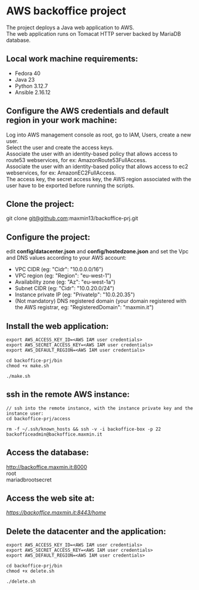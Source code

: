 # AWS backoffice project

The project deploys a Java web application to AWS.</br>
The web application runs on Tomacat HTTP server backed by MariaDB database.</br>

## Local work machine requirements: ##

- Fedora 40
- Java 23
- Python 3.12.7
- Ansible 2.16.12

## Configure the AWS credentials and default region in your work machine: ##

Log into AWS management console as root, go to IAM, Users, create a new user.</br>
Select the user and create the access keys.</br>
Associate the user with an identity-based policy that allows access to route53 webservices, for ex: AmazonRoute53FullAccess.</br>
Associate the user with an identity-based policy that allows access to ec2 webservices, for ex: AmazonEC2FullAccess.</br>
The access key, the secret access key, the AWS region associated with the user have to be exported before running the scripts.


## Clone the project: ##

git clone git@github.com:maxmin13/backoffice-prj.git

## Configure the project: ##

edit **config/datacenter.json** and **config/hostedzone.json** and set the Vpc and DNS values according 
to your AWS account: <br>

* VPC CIDR (eg: "Cidr": "10.0.0.0/16")<br>
* VPC region (eg: "Region": "eu-west-1")<br>
* Availability zone (eg: "Az": "eu-west-1a")<br>
* Subnet CIDR (eg: "Cidr": "10.0.20.0/24")<br>
* Instance private IP (eg: "PrivateIp": "10.0.20.35")<br>
* (Not mandatory) DNS registered domain (your domain registered with the AWS registrar, eg: "RegisteredDomain": "maxmin.it")<br>


## Install the web application: ##

```
export AWS_ACCESS_KEY_ID=<AWS IAM user credentials>
export AWS_SECRET_ACCESS_KEY=<AWS IAM user credentials>
export AWS_DEFAULT_REGION=<AWS IAM user credentials>

cd backoffice-prj/bin
chmod +x make.sh

./make.sh
```

## ssh in the remote AWS instance: ##

```
// ssh into the remote instance, with the instance private key and the instance user:
cd backoffice-prj/access

rm -f ~/.ssh/known_hosts && ssh -v -i backoffice-box -p 22 backofficeadmin@backoffice.maxmin.it
```


## Access the database: ##

http://backoffice.maxmin.it:8000<br>
root<br>
mariadbrootsecret<br>


## Access the web site at: ##

*https://backoffice.maxmin.it:8443/home*


## Delete the datacenter and the application: ##

```
export AWS_ACCESS_KEY_ID=<AWS IAM user credentials>
export AWS_SECRET_ACCESS_KEY=<AWS IAM user credentials>
export AWS_DEFAULT_REGION=<AWS IAM user credentials>

cd backoffice-prj/bin
chmod +x delete.sh

./delete.sh

```

<br>
